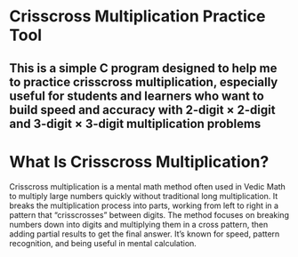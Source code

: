# Crisscross Multiplication Practice Tool
This is a simple C program designed to help me to  practice crisscross multiplication, especially useful for students and learners who want to build speed and accuracy with 2-digit × 2-digit and 3-digit × 3-digit multiplication problems
---
# What Is Crisscross Multiplication?
Crisscross multiplication is a mental math method often used in Vedic Math to multiply large numbers quickly without traditional long multiplication.
It breaks the multiplication process into parts, working from left to right in a pattern that “crisscrosses” between digits.
The method focuses on breaking numbers down into digits and multiplying them in a cross pattern, then adding partial results to get the final answer.
It’s known for speed, pattern recognition, and being useful in mental calculation.
